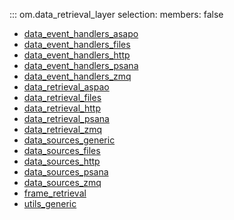 ::: om.data_retrieval_layer
    selection:
      members: false

  * [data_event_handlers_asapo](data_event_handlers_asapo.md)
  * [data_event_handlers_files](data_event_handlers_files.md)
  * [data_event_handlers_http](data_event_handlers_http.md)
  * [data_event_handlers_psana](data_event_handlers_psana.md)
  * [data_event_handlers_zmq](data_event_handlers_zmq.md)
  * [data_retrieval_aspao](data_retrieval_asapo.md)
  * [data_retrieval_files](data_retrieval_files.md)
  * [data_retrieval_http](data_retrieval_http.md)
  * [data_retrieval_psana](data_retrieval_psana.md)
  * [data_retrieval_zmq](data_retrieval_zmq.md)
  * [data_sources_generic](data_sources_generic.md)
  * [data_sources_files](data_sources_files.md)
  * [data_sources_http](data_sources_http.md)
  * [data_sources_psana](data_sources_psana.md)
  * [data_sources_zmq](data_sources_zmq.md)
  * [frame_retrieval](frame_retrieval.md)
  * [utils_generic](utils_generic.md)
